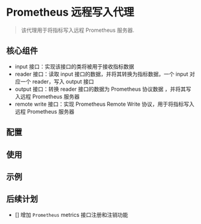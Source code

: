 # Prometheus 远程写入代理

> 该代理用于将指标写入远程 Prometheus 服务器.

## 核心组件

- input 接口：实现该接口的类将被用于接收指标数据
- reader 接口：读取 input 接口的数据，并将其转换为指标数据，一个 input 对应一个 reader，写入 output 接口
- output 接口：转换 reader 接口的数据为 Prometheus 协议数据 ，并将其写入远程 Prometheus 服务器
- remote write 接口：实现 Prometheus Remote Write 协议，用于将指标写入远程 Prometheus 服务器

## 配置

## 使用

## 示例

## 后续计划

- [] 增加 `Prometheus` metrics 接口注册和注销功能